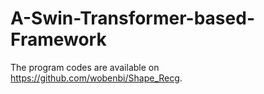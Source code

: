 # A-Swin-Transformer-based-Framework

The program codes are available on https://github.com/wobenbi/Shape_Recg.
